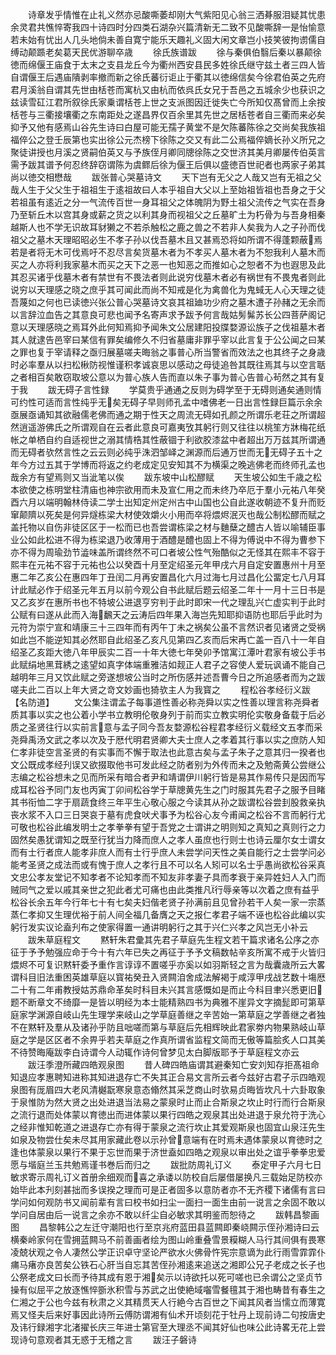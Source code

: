 <!-- { "loadSidebar": true } -->
　　诗章发乎情惟在止礼义然亦忌酸嘶萎却刚大气紫阳见心翁三洒朞服泪疑其忧患余灵君共憔悴寄我四十诗四时分四类石湖杂兴篇清新无二致不见酸嘶辞一是怡愉意若未始有忧出人几头地倘未善自寛宁能乐天趣礼义固大闲文章岂小技笑彼拘谫儒自缚动颠踬老矣葛天民优游聊卒歳
　　徐氏族谱跋
　　徐与秦俱伯翳后秦以暴颠徐徳而绵偃王庙食于太末之支县龙丘今为衢州西安县民多姓徐氏继守兹土者三四人皆自谓偃王后遇庙隤剥率撤而新之徐氏蕃衍讵止于衢其以徳绵信矣今徐君伯英之先府君月溪翁自谓其先世由栝苍而寓杭又由杭而依呉氏女兄于吾邑之五城余少也获识之兹读雪矼江君所叙徐氏家乗谓栝苍上世之支派图因迁徙失亡今所知仅髙曾而上余按栝苍与三衢接壤衢之东南距处之遂昌界仅百余里其先世之居栝苍者自三衢而来必矣抑予又他有感焉山谷先生诗曰白屋可能无孺子黄堂不是欠陈蕃陈徐之交尚矣我族祖福倅公之登壬辰第也实出徐公元杰榜下徐陈之交又有此二公焉福倅嫡长孙义所兄之聚徒讲授也月溪之贤嗣伯英又与予族侄月卿同牕徐陈之交世济其美月卿屡传伯英言需予跋其谱予何忍终辞窃谓陈为虞鳏后徐为偃王后俱以盛徳百世祀者也两家子弟其尚以徳交相懋哉
　　跋张普心哭墓诗文
　　天下岂有无父之人哉又岂有无祖之父哉人生于父父生于祖祖生于逺祖故曰人本乎祖自大父以上至始祖皆祖也吾身之于父若祖虽有逺近之分一气流传百世一身耳祖父之体魄阴为野土祖父流传之气实在吾身乃至斩丘木以宫其身或薪之货之以利其身而视祖父之丘墓旷土为朽骨为与吾身相秦越斯人也不学无识故耳豺獭之不若杀触松之鹿之兽之不若非人矣我为人之子孙而伐祖父之墓木天理昭昭必生不孝子孙以伐吾墓木且又甚焉恐将如所谓不得蓬颗蔽焉若是者将无木可伐焉吁不忍尽言矣货墓木者为不孝买人墓木者为不恕我利人墓木而买之人亦将利我家墓木而买之天下之恶一也知恶之而推如心之恕者不为也遐思及此其忍买诸乎伐墓木者有禁世有不畏法者则此说穷伐墓木者必有祸世有不畏鬼者则此说穷以天理感之晓之庶乎其可闻此而尚不知戒是化为禽兽化为鬼蜮无人心天理之徒吾蔑如之何也已读徳兴张公普心哭墓诗文哀其祖廸功少府之墓木遭子孙赭之无余而以言辞泣血告之其意良可悲也闻予名寄声求予跋予何言哉姑髣髴苏长公四菩萨阁记意以天理感晓之焉耳外此何知焉抑予闻朱文公居建阳投牒婺源讼族子之伐祖墓木者其人就逮告邑宰曰某信有罪矣编修久不归省墓庸非罪乎宰以此言复于公公闻之曰某之罪也复于宰请释之亟归展墓嗟夫晦翁之事普心所当警省而效法之也其终子之身歳时必率羣从以扫松楸防视惟谨积孝诚哀思以感动之母徒追咎其既往焉其与以空言聒之者相百矣敢窃取坡公意以为普心族人告而直以朱子事为普心告普心茍然之其有复于我
　　跋无碍子言性録
　　学莫贵乎通通之反则为碍学至于无碍则通矣通则情可约性可适而言性纯乎无矣无碍子早则师孔孟中嗜佛老一日出言性録巨篇示余余亟展亟诵知其欲融儒老佛而通之期于性天之周流无碍如孔颜之所谓乐老荘之所谓超然逍遥游佛氏之所谓观自在云者此意良可嘉夷攷其躬行则又往往以桃笙方牀梅花纸帐之单栖自约自适视世之溺其情梏其性蔽锢于利欲胶漆盆中者超出万万兹其所谓通而无碍者欤然言性之云云则必纯乎洙泗邹峄之渊源而后通万世而无无碍子五十之年今方过五其于学博而将返之约老成定见安知其不为横渠之晚逃佛老而终师孔孟也哉余方有望焉则又当泚笔以俟
　　跋东坡中山松醪赋
　　天生坡公如生千歳之松本欲使之栋明堂柱清庙也神宗欲用而未及宣仁用之而未终乃卒厄于羣小元祐八年癸酉六月以端明翰林侍读二学士出知定州定州古中山国也公自此遂收朝迹不复升而贬窜颠隮以死矣是何异燧栋梁大材使效爝火小用而卒将煨烬泯灭也哉公制松醪而赋之盖托物以自伤非徒区区于一松而已也吾尝谓栋梁之材与麯蘖之醴古人皆以喻辅臣事业公如此松进不得为栋梁退乃收薄用于酒醴是醴也固上不得为傅说中不得为曹参下亦不得为周瑜劲节澁味盖所谓终然不可口者坡公性气殆酷似之无怪其在熙丰不容于熙丰在元祐不容于元祐也公以癸酉十月至定绍圣元年甲戌六月自定安置惠州十月至惠二年乙亥公在惠四年丁丑闰二月再安置昌化六月过海七月过昌化公畱定七八月耳计此赋必作于绍圣元年五月以前今观公自书此赋后题云绍圣二年十一月十三日书是又乙亥岁在惠所书也不特坡公进退亨穷判于此时即宋一代之理乱兴亡虚实判于此时公赋有曰遂从此而入海飜天之云涛后四年果入海岂先知耶抑语防也耶后乎此时为元符为崇宁宣和靖康三十三四年而有丙午丁未之祸矣公虽不言然识者见诸贤之受祸如此岂不能逆知其必然耶自此绍圣乙亥凡见第四乙亥而后宋再亡盖一百八十一年自绍圣乙亥距大徳八年甲辰实二百一十年大徳七年癸卯予馆寓江潭叶君家有坡公手书此赋绢地黑茸綉之逺望如真字体端重雅洁如觌正人君子之容使人爱玩讽诵不能自己越明年三月又饮此赋之旁遂想坡公当时之所伤感并述吾曹今日之所追感者而为之跋嗟夫此二百以上年大贤之竒文妙画也猗欤主人为我寳之
　　程松谷孝经衍义跋【名防道】
　　文公集注谓孟子每事道性善必称尧舜以实之性善以理言称尧舜者质其事以实之也公着小学书立教明伦敬身列于前而实立教实明伦实敬身备载于后必质之圣贤往行以实前言意与孟子同今吾友婺源松谷程君孝经衍义载经文五孝而采尧舜禹汤文武之孝以次及于厯代明君贤卿大夫士庶人之孝着其行事以实之庶防人知仁孝非徒空言圣贤的有实事而不懈于取法也此意古矣与孟子朱子之意其归一揆者也文公既成孝经刋误又欲掇取他书可发此经之防者别为外传而未之及勉斋黄公尝继公志编之松谷想未之见而所采有暗合者尹和靖谓伊川躬行皆是易其作易传只是因而写成耳松谷予同门友也丙寅丁卯间松谷学于草牕黄先生之门时服其先君子之服予目睹其书衔恤二字于扇蔬食终三年平生心敬心服之今读其从孙之跋谓松谷尝刲股救亲执丧水浆不入口三日哭哀于墓有虎食吠犬事予为松谷心友今甫闻之松谷不言而躬行尤可敬也松谷此编发明士之孝拳拳有望于吾党之士谓讲之明则知之真知之真则行之力固然矣愚犹谓知之既至行犹当力降而庶人之孝人虽庶也行则士也诗云厘尔女士谓女而有士行者庶人能孝非庶人而有士行乎庶人未尝学问天性之美自能行之士尝学问必能考圣贤之成法而或有愧于庶人之孝行且不可以名人矧可以名士乎愚尚欲松谷采真文忠公孝友堂记不知孝者不论知孝而不知友非孝妻子具而孝衰于亲异姓妇人入门而贼同气之爱以戚其亲世之犯此者尤可痛也由此类推凡行辱亲等以次着之庶有益乎松谷长余五年今行年七十有七矣夫妇偕老贤子孙满前且见曾孙若干人矣一家一宗蒸蒸仁孝抑又生理优裕于前人间全福几备膺之天之报仁孝君子端不诬也松谷此编以实躬行发实议论盍刋布之使家得置一通讲明躬行之其于兴仁兴孝之风岂无小补云
　　跋朱草庭程文
　　黙轩朱君彚其先君子草庭先生程文若干篇求诸名公序之亦征于予予勉强应命于今十有六年已失之再征于予予文稿数帖辛亥所寓不戒于火皆归煨烬不可复识黙轩委予重作言谆谆不置嗟乎亦奚以如羽斯轻之言为哉囊歳所云大畧谓科目旧法重困英雄草庭以寳祐癸丑入贤闗洎舍成法解褐于咸淳甲戌战艺数十塲厯二十有二年甫教授姑苏鼎命革矣时科目未兴其言感慨如是而止今科目聿兴悉更旧题不断章文不绮靡一是皆以明经为本士能精熟四书为典雅不崖异文字摘髭即可第草庭家学渊源自岐山先生理学来岐山之学草庭善继之辛苦始一第草庭之学善继之者独不在黙轩及羣从及诸孙乎防且咄嗟而第与草庭后先相辉映此君家劵内物果熟岐山草庭之学是区区者不余畀乎若夫草庭之作真所谓省监程文简而无傲等篇脍炙人口其美不待赞晦庵跋李白诗谓今人动辄作诗何曾梦见太白脚版耶予于草庭程文亦云
　　跋汪季澄所藏四皓观泉图
　　昔人碑四皓庙谓其避秦知亡安刘知存拒髙祖命知退应孝惠聘知进称其知进退存亡不失其正合易文言所云者今兹好古君子示四皓观泉图有厐眉四大老风清樾翫寒泉意态翛然其采芝商山时欤易贞晦皆坎凡十六卦取象于泉惟防为然大贤之出处进退当法易之蒙泉时止而止合斯泉之坎止时行而行合斯泉之流行退而处体蒙以育徳出而进体蒙以果行四皓之观泉其出处进退于泉允符于洗心之经非惟知乾道之进退存亡亦有得于蒙泉之流行坎止其爱观斯泉也固宜山泉汪先生如泉及物尝仕矣未尽其用家藏此卷以示孙曾意端有在时焉未遇体蒙泉以育徳时之逢也体蒙泉以果行不果于忘世而果于济世盍如四皓之观泉以审出处之谊乎拳拳忠爱愿与堦庭兰玉共勉焉谨书巻后而归之
　　跋批防周礼订义
　　泰定甲子六月七日敏求寄示周礼订义首册余细观而喜之承诿以防校自后屡借屡换凡三载始足防校亦始毕此本刋刻甚拙而多误揆之理而可是正者固多以意防者亦不无齐稷下诸儒有言曰学问如何观防书又闻前辈有言曰校书如扫尘一面扫一面生由前一说言之余固不敢以学问自居由后一说言之余亦不敢以纤尘自必敏求其明鉴而恕待之
　　跋韩昌黎画图
　　昌黎韩公之左迁守潮阳也行至京兆府蓝田县蓝闗即秦峣闗示侄孙湘诗曰云横秦岭家何在雪拥蓝闗马不前善画者绘为图山岭重叠雪景糢糊人马行其间俱有畏寒凌兢状观之令人凄然公学正识卓守坚论严欲水火佛骨忤宪宗意谪为此行雨雪霏霏仆痡马瘏亦良苦矣公铁石心肝当自忘其苦侄孙湘逺来追送之湘即公兄子老成之长子也公祭老成文曰长而予待其成有恩于湘矣示以诗欲托以死可嗟也已余谓公之坚贞节操有似屈平之放逐憔悴斵氷积雪与苏武之出使絶域囓雪餐氊其于湘也畴昔有春生之仁湘之于公也今兹有秋肃之义其精贯天人行絶今古百世之下闻其风者当懦立而薄寛焉又怪夫后来好事因此诗所云傅防谓湘有仙术开顷刻花于牡丹上现前诗二句按唐史及讳行録湘字北渚擢长庆三年进士第官至大理丞不闻其好仙也味公此诗畧无花上尝现诗句意观者其无惑于无稽之言
　　跋汪子磐诗

